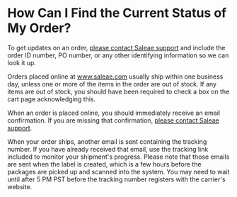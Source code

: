 # How Can I Find the Current Status of My Order?

To get updates on an order, [please contact Saleae support](https://contact.saleae.com/hc/en-us/requests/new) and include the order ID number, PO number, or any other identifying information so we can look it up.

Orders placed online at www.saleae.com usually ship within one business day, unless one or more of the items in the order are out of stock. If any items are out of stock, you should have been required to check a box on the cart page acknowledging this.

When an order is placed online, you should immediately receive an email confirmation. If you are missing that confirmation, [please contact Saleae support](https://contact.saleae.com/hc/en-us/requests/new).

When your order ships, another email is sent containing the tracking number. If you have already received that email, use the tracking link included to monitor your shipment's progress. Please note that those emails are sent when the label is created, which is a few hours before the packages are picked up and scanned into the system. You may need to wait until after 5 PM PST before the tracking number registers with the carrier's website.


